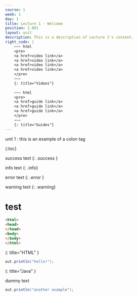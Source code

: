 ```yaml
---
course: 1
week: 1
day: 1
title: Lecture 1 - Welcome
position: 1.001
layout: unit
description: This is a description of Lecture 1's content.
right_code: |
    ~~~ html
    <pre>
    <a href>video link</a>
    <a href>video link</a>
    <a href>video link</a>
    <a href>video link</a>
    </pre>
    ~~~
    {: title="Videos"}
  
    ~~~ html
    <pre>
    <a href>guide link</a>
    <a href>guide link</a>
    <a href>guide link</a>
    </pre>
    ~~~
    {: title="Guides"}
---
```

unit 1
: this is an example of a colon tag

<ul></ul>
{:toc}

success text
{: .success }

info text
{: .info}

error text
{: .error }

warning text
{: .warning}

<h1>test</h1>

~~~ html
<html>
<head>
</head>
<body>
</body>
</html>
~~~
{: title="HTML" }

~~~ java
out.println("hello!");
~~~
{: title="Java" }


dummy text

~~~ java
out.println("another example");
~~~
